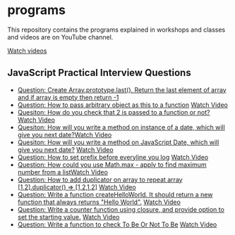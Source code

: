 # programs

This repository contains the programs explained in workshops and classes and videos are on YouTube channel.

[Watch videos](https://www.youtube.com/playlist?list=PLIfcYFqzDXHlvuP9MLZHEYYgZ2euprPQJ)

## JavaScript Practical Interview Questions

- [Question: Create Array.prototype.last(). Return the last element of array and if array is empty then return -1](./create%20method%20Array-prototype-last.js)
- [Question: How to pass arbitrary object as this to a function](./arbitrary%20object%20as%20this.js) [Watch Video](https://youtu.be/6FRu1LETI5Q)
- [Quesiton: How do you check that 2 is passed to a function or not?](./Is%202%20passed%20to%20a%20function.js) [Watch Video](https://youtu.be/20LChDoaSsQ)
- [Quesiton: How will you write a method on instance of a date, which will give you next date?](./method%20on%20instance%20of%20a%20date%20to%20get%20next%20date.js)[Watch Video](https://youtu.be/8_Ldy699bFM)
- [Quesiton: How will you write a method on JavaScript Date, which will give you next date?](./method%20on%20Date%20to%20get%20next%20date.js) [Watch Video](https://youtu.be/8_Ldy699bFM)
- [Question: How to set prefix before everyline you log](./how-to-set-prefix-before-everyline-you-log.js) [Watch Video](https://youtu.be/_1DgjMXEnP4)
- [Question: How could you use Math.max - apply to find maximum number from a list](./How-could-you-use-Math-max-apply-to-find-maximum-number-from-a-list.js)[Watch Video](https://youtu.be/gDVNQF87yIg)
- [Question: How to add duplicator on array to repeat array [1,2].duplicator() => [1,2,1,2]](./how-to-add-duplicator-on-array-to-repeat-array.js) [Watch Video](https://youtu.be/XSGxEE04xKI)
- [Question: Write a function createHelloWorld. It should return a new function that always returns "Hello World".](./write-a-function-createHelloWorld-It-should-return-a-new-function-that-always-returns-Hello-World.js) [Watch Video](https://youtu.be/E4AKSxnm8GU)
- [Question: Write a counter function using closure, and provide option to set the starting value.](./write-a-counter-function-using-closure,-and-provide-option-to-set-the-starting-value.js) [Watch Video](https://youtu.be/JAjewrmCNY4)
- [Question: Write a function to check To Be Or Not To Be](./write-a-function-to-check-to-be-or-not-to-be.js) [Watch Video](https://youtu.be/WDdUBlwk9Qs)
